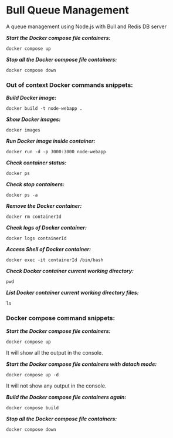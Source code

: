 # Bull Queue Management
A queue management using Node.js with Bull and Redis DB server

***Start the Docker compose file containers:***
```
docker compose up
```

***Stop all the Docker compose file containers:***
```
docker compose down
```

### Out of context Docker commands snippets:

***Build Docker image:***
```
docker build -t node-webapp .
```

***Show Docker images:***
```
docker images
```

***Run Docker image inside container:***
```
docker run -d -p 3000:3000 node-webapp
```

***Check container status:***
```
docker ps
```

***Check stop containers:***
```
docker ps -a
```

***Remove the  Docker container:***
```
docker rm containerId
```


***Check logs of Docker container:***
```
docker logs containerId
```

***Access Shell of Docker container:***
```
docker exec -it containerId /bin/bash
```

***Check Docker container current working directory:***
```
pwd
```

***List Docker container current working directory files:***
```
ls
```

### Docker compose command snippets:

***Start the Docker compose file containers:***
```
docker compose up
```

It will show all the output in the console.

***Start the Docker compose file containers with detach mode:***
```
docker compose up -d
```
It will not show any output in the console.

***Build the Docker compose file containers again:***
```
docker compose build
```


***Stop all the Docker compose file containers:***
```
docker compose down
```